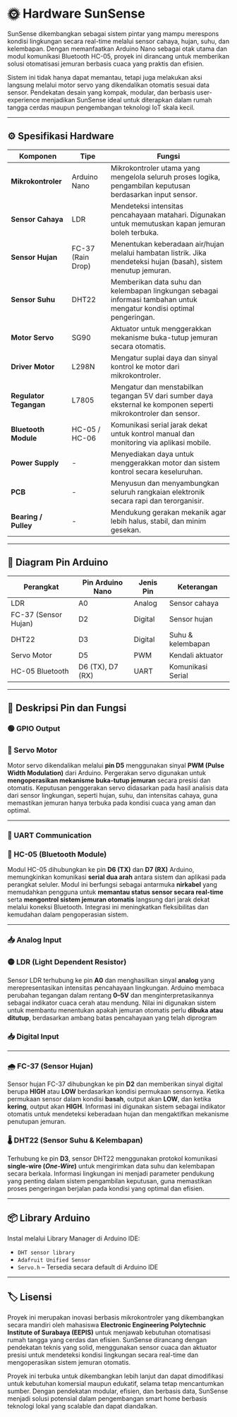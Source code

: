 # 🌞 Hardware SunSense

SunSense dikembangkan sebagai sistem pintar yang mampu merespons kondisi lingkungan secara real-time melalui sensor cahaya, hujan, suhu, dan kelembapan. Dengan memanfaatkan Arduino Nano sebagai otak utama dan modul komunikasi Bluetooth HC-05, proyek ini dirancang untuk memberikan solusi otomatisasi jemuran berbasis cuaca yang praktis dan efisien. 

Sistem ini tidak hanya dapat memantau, tetapi juga melakukan aksi langsung melalui motor servo yang dikendalikan otomatis sesuai data sensor. Pendekatan desain yang kompak, modular, dan berbasis user-experience menjadikan SunSense ideal untuk diterapkan dalam rumah tangga cerdas maupun pengembangan teknologi IoT skala kecil.

---

## ⚙️ Spesifikasi Hardware

| **Komponen** | **Tipe** | **Fungsi** |
| --- | --- | --- |
| **Mikrokontroler** | Arduino Nano | Mikrokontroler utama yang mengelola seluruh proses logika, pengambilan keputusan berdasarkan input sensor. |
| **Sensor Cahaya** | LDR | Mendeteksi intensitas pencahayaan matahari. Digunakan untuk memutuskan kapan jemuran boleh terbuka. |
| **Sensor Hujan** | FC-37 (Rain Drop) | Menentukan keberadaan air/hujan melalui hambatan listrik. Jika mendeteksi hujan (basah), sistem menutup jemuran. |
| **Sensor Suhu**  | DHT22 | Memberikan data suhu dan kelembapan lingkungan sebagai informasi tambahan untuk mengatur kondisi optimal pengeringan. |
| **Motor Servo** | SG90 | Aktuator untuk menggerakkan mekanisme buka-tutup jemuran secara otomatis. |
| **Driver Motor** | L298N | Mengatur suplai daya dan sinyal kontrol ke motor dari mikrokontroler. |
| **Regulator Tegangan** | L7805 | Mengatur dan menstabilkan tegangan 5V dari sumber daya eksternal ke komponen seperti mikrokontroler dan sensor. |
| **Bluetooth Module** | HC-05 / HC-06 | Komunikasi serial jarak dekat untuk kontrol manual dan monitoring via aplikasi mobile. |
| **Power Supply** | - | Menyediakan daya untuk menggerakkan motor dan sistem kontrol secara keseluruhan. |
| **PCB** | - | Menyusun dan menyambungkan seluruh rangkaian elektronik secara rapi dan terorganisir. |
| **Bearing / Pulley** | - | Mendukung gerakan mekanik agar lebih halus, stabil, dan minim gesekan. |

---

## 📌 Diagram Pin Arduino

| Perangkat | Pin Arduino Nano | Jenis Pin | Keterangan |
| --- | --- | --- | --- |
| LDR | A0 | Analog | Sensor cahaya |
| FC-37 (Sensor Hujan) | D2 | Digital | Sensor hujan |
| DHT22 | D3 | Digital | Suhu & kelembapan |
| Servo Motor | D5 | PWM | Kendali aktuator |
| HC-05 Bluetooth | D6 (TX), D7 (RX) | UART | Komunikasi Serial |

---

## 🔌 Deskripsi Pin dan Fungsi

### 🟢 GPIO Output

### 🧭 Servo Motor

Motor servo dikendalikan melalui **pin D5** menggunakan sinyal **PWM (Pulse Width Modulation)** dari Arduino. Pergerakan servo digunakan untuk **mengoperasikan mekanisme buka-tutup jemuran** secara presisi dan otomatis. Keputusan penggerakan servo didasarkan pada hasil analisis data dari sensor lingkungan, seperti hujan, suhu, dan intensitas cahaya, guna memastikan jemuran hanya terbuka pada kondisi cuaca yang aman dan optimal.

---

### 🔁 UART Communication

### 📶 HC-05 (Bluetooth Module)

Modul HC-05 dihubungkan ke pin **D6 (TX)** dan **D7 (RX)** Arduino, memungkinkan komunikasi **serial dua arah** antara sistem dan aplikasi pada perangkat seluler. Modul ini berfungsi sebagai antarmuka **nirkabel** yang memudahkan pengguna untuk **memantau status sensor secara real-time** serta **mengontrol sistem jemuran otomatis** langsung dari jarak dekat melalui koneksi Bluetooth. Integrasi ini meningkatkan fleksibilitas dan kemudahan dalam pengoperasian sistem.

---

### 📥 Analog Input

### 🟡 LDR (Light Dependent Resistor)

Sensor LDR terhubung ke pin **A0** dan menghasilkan sinyal **analog** yang merepresentasikan intensitas pencahayaan lingkungan. Arduino membaca perubahan tegangan dalam rentang **0–5V** dan menginterpretasikannya sebagai indikator cuaca cerah atau mendung. Nilai ini digunakan sistem untuk membantu menentukan apakah jemuran otomatis perlu **dibuka atau ditutup**, berdasarkan ambang batas pencahayaan yang telah diprogram

### 📥 Digital Input

---

### 🌧️ FC-37 (Sensor Hujan)

Sensor hujan FC-37 dihubungkan ke pin **D2** dan memberikan sinyal digital berupa **HIGH** atau **LOW** berdasarkan kondisi permukaan sensornya. Ketika permukaan sensor dalam kondisi **basah**, output akan **LOW**, dan ketika **kering**, output akan **HIGH**. Informasi ini digunakan sistem sebagai indikator otomatis untuk mendeteksi keberadaan hujan dan mengaktifkan mekanisme penutupan jemuran.

### 🌡️ DHT22 (Sensor Suhu & Kelembapan)

Terhubung ke pin **D3**, sensor DHT22 menggunakan protokol komunikasi **single-wire (*One-Wire*)** untuk mengirimkan data suhu dan kelembapan secara berkala. Informasi lingkungan ini menjadi parameter pendukung yang penting dalam sistem pengambilan keputusan, guna memastikan proses pengeringan berjalan pada kondisi yang optimal dan efisien.

---

## 📦 Library Arduino

Instal melalui Library Manager di Arduino IDE:

- `DHT sensor library`
- `Adafruit Unified Sensor`
- `Servo.h` – Tersedia secara default di Arduino IDE

---

## 🏷️ Lisensi

Proyek ini merupakan inovasi berbasis mikrokontroler yang dikembangkan secara mandiri oleh mahasiswa **Electronic Engineering Polytechnic Institute of Surabaya (EEPIS)** untuk menjawab kebutuhan otomatisasi rumah tangga yang cerdas dan efisien. 
SunSense dirancang dengan pendekatan teknis yang solid, menggunakan sensor cuaca dan aktuator presisi untuk mendeteksi kondisi lingkungan secara real-time dan mengoperasikan sistem jemuran otomatis.

Proyek ini terbuka untuk dikembangkan lebih lanjut dan dapat dimodifikasi untuk kebutuhan komersial maupun edukatif, selama tetap mencantumkan sumber. Dengan pendekatan modular, efisien, dan berbasis data, SunSense menjadi solusi potensial dalam pengembangan smart home berbasis teknologi lokal yang scalable dan dapat diandalkan.

